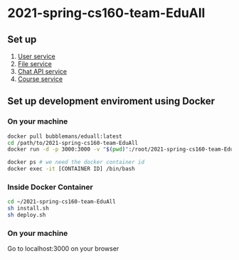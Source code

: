 # 2021-spring-cs160-team-EduAll

## Set up
1. [User service](https://github.com/bubblemans/2021-spring-cs160-team-EduAll/blob/main/backend/springCrudAPI/README.md)
2. [File service](https://github.com/bubblemans/2021-spring-cs160-team-EduAll/tree/main/backend/file)
3. [Chat API service](https://github.com/bubblemans/2021-spring-cs160-team-EduAll/tree/main/backend/chat-api)
4. [Course service](https://github.com/bubblemans/2021-spring-cs160-team-EduAll/tree/main/backend/course)

## Set up development enviroment using Docker

### On your machine
```bash
docker pull bubblemans/eduall:latest
cd /path/to/2021-spring-cs160-team-EduAll
docker run -d -p 3000:3000 -v "$(pwd)":/root/2021-spring-cs160-team-EduAll -it bubblemans/eduall /bin/bash

docker ps # we need the docker container id
docker exec -it [CONTAINER ID] /bin/bash
```

### Inside Docker Container
```bash
cd ~/2021-spring-cs160-team-EduAll
sh install.sh
sh deploy.sh
```

### On your machine
Go to localhost:3000 on your browser
